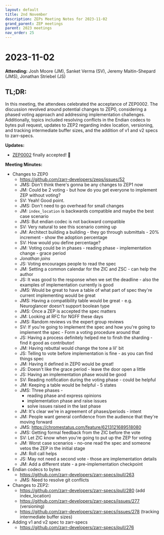 ```yaml
---
layout: default
title: 2nd November
description: ZEPs Meeting Notes for 2023-11-02
grand_parent: ZEP meetings
parent: 2023 meetings
nav_order: 25
---
```


# 2023-11-02

**Attending:** Josh Moore (JM), Sanket Verma (SV), Jeremy Maitin-Shepard (JMS), Jonathan Striebel (JS)

## TL;DR:

In this meeting, the attendees celebrated the acceptance of ZEP0002. The discussion revolved around potential changes to ZEP0, considering a phased voting approach and addressing implementation challenges. Additionally, topics included resolving conflicts in the Endian codecs to bytes pull request, updates to ZEP2 regarding index location, versioning, and tracking intermediate buffer sizes, and the addition of v1 and v2 specs to zarr-specs.

**Updates:**

- [ZEP0002](https://zarr.dev/zeps/accepted/ZEP0002.html) finally accepted! 🎉

**Meeting Minutes:**

- Changes to ZEP0
    - <https://github.com/zarr-developers/zeps/issues/52>
    - JMS: Don't think there's gonna be any changes to ZEP1 now
    - JM: Could be 2 voting - but how do you get everyone to implement ZEP without voting?
    - SV: Yeah! Good point.
    - JMS: Don't need to go overhead for small changes
    - JM: `index_location` is backwards compatible and maybe the best case scenario
    - JMS: But endian codec is not backward compatible
    - SV: Very natural to see this scenario coming up
    - JM: Architect building a building - they go through submittals - 20% increment - show the adoption percentage
    - SV: How would you define percentage?
    - JM: Voting could be in phases - reading phase - implementation change - grace period
    - *Jonathan joins*
    - JS: Voting encourages people to read the spec
    - JM: Setting a common calendar for the ZIC and ZSC - can help the author
    - JS: It was good to the response when we set the deadline - also the examples of implementation currently is good
    - JMS: Would be great to have a table of what part of spec they're current implementing would be great
    - JMS: Having a compatibility table would be great - e.g. Neuroglancer doesn't support boolean type
    - JMS: Once a ZEP is accepted the spec matters
    - JM: Looking at RFC for NGFF these days
    - JMS: Random reviews vs the expert group reviews
    - SV: If you're going to implement the spec and how you're going to implement the spec - Form a voting procedure around that
    - JS: Having a process definitely helped me to finsh the sharding - find it good as contributor!
    - JM: Having rebuttal would change the tone a lil' bit
    - JS: Telling to vote before implementation is fine - as you can find things spec
    - JM: Having it defined in ZEP0 would be great!
    - JS: Doesn't like the grace period - leave the door open a little
    - JS: Having an implementation phase would be good
    - SV: Reading notification during the voting phase - could be helpful
    - JM: Keeping a table would be helpful - 5 states
    - JMS: Three phases - 
        - reading phase and express opinions
        - implementation phase and raise issues
        - solve issues raised in the last phase
    - JM: It's clear we're in agreement of phases/periods - intent
    - JM: People want general confidence from the audience that they're moving forward
    - JMS: <https://chromestatus.com/feature/6213121689518080>
    - JMS: Getting formal feedback from the ZIC before the vote
    - SV: Let ZIC know when you're going to put up the ZEP for voting
    - JM: Worst case scenarios - no-one read the spec and someone vetos the ZEP in the initial stage
    - JM: Roll call helps
    - JS: May not need a second vote - those are implementation details
    - JM: Add a different state - a pre-implementation checkpoint
- Endian codecs to bytes
    - <https://github.com/zarr-developers/zarr-specs/pull/263>
    - JMS: Need to resolve git conflicts
- Changes to ZEP2:
    - <https://github.com/zarr-developers/zarr-specs/pull/280> (add index_location)
    - <https://github.com/zarr-developers/zarr-specs/issues/277> (versioning)
    - <https://github.com/zarr-developers/zarr-specs/issues/278> (tracking intermediate buffer sizes)
- Adding v1 and v2 spec to zarr-specs
    - <https://github.com/zarr-developers/zarr-specs/pull/276>
